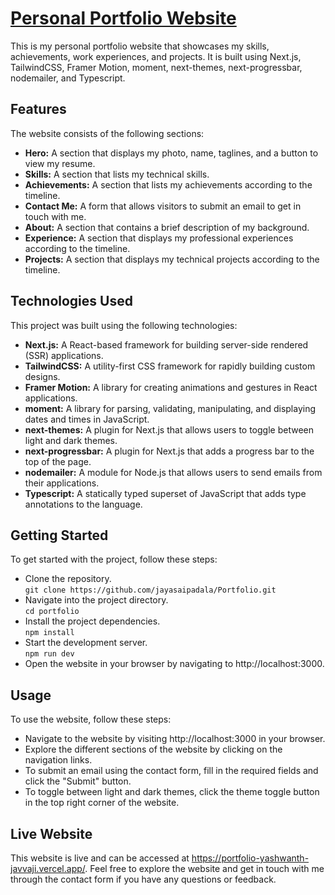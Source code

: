 # [Personal Portfolio Website](https://portfolio-yashwanth-javvaji.vercel.app/)
This is my personal portfolio website that showcases my skills, achievements, work experiences, and projects. It is built using Next.js, TailwindCSS, Framer Motion, moment, next-themes, next-progressbar, nodemailer, and Typescript.

## Features
The website consists of the following sections:
- **Hero:** A section that displays my photo, name, taglines, and a button to view my resume.
- **Skills:** A section that lists my technical skills.
- **Achievements:** A section that lists my achievements according to the timeline.
- **Contact Me:** A form that allows visitors to submit an email to get in touch with me.
- **About:** A section that contains a brief description of my background.
- **Experience:** A section that displays my professional experiences according to the timeline.
- **Projects:** A section that displays my technical projects according to the timeline.

## Technologies Used
This project was built using the following technologies:
- **Next.js:** A React-based framework for building server-side rendered (SSR) applications.
- **TailwindCSS:** A utility-first CSS framework for rapidly building custom designs.
- **Framer Motion:** A library for creating animations and gestures in React applications.
- **moment:** A library for parsing, validating, manipulating, and displaying dates and times in JavaScript.
- **next-themes:** A plugin for Next.js that allows users to toggle between light and dark themes.
- **next-progressbar:** A plugin for Next.js that adds a progress bar to the top of the page.
- **nodemailer:** A module for Node.js that allows users to send emails from their applications.
- **Typescript:** A statically typed superset of JavaScript that adds type annotations to the language.
  
## Getting Started
To get started with the project, follow these steps:
- Clone the repository.
<br />```git clone https://github.com/jayasaipadala/Portfolio.git```
- Navigate into the project directory.
<br />```cd portfolio```
- Install the project dependencies.
<br />```npm install```
- Start the development server.
<br />```npm run dev```
- Open the website in your browser by navigating to http://localhost:3000.

## Usage
To use the website, follow these steps:
- Navigate to the website by visiting http://localhost:3000 in your browser.
- Explore the different sections of the website by clicking on the navigation links.
- To submit an email using the contact form, fill in the required fields and click the "Submit" button.
- To toggle between light and dark themes, click the theme toggle button in the top right corner of the website.

## Live Website
This website is live and can be accessed at https://portfolio-yashwanth-javvaji.vercel.app/. Feel free to explore the website and get in touch with me through the contact form if you have any questions or feedback.
